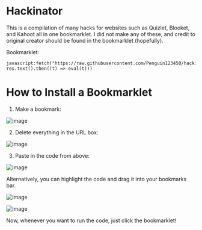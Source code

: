 # Hackinator

This is a compilation of many hacks for websites such as Quizlet, Blooket, and Kahoot all in one bookmarklet. I did not make any of these, and credit to original creator should be found in the bookmarklet (hopefully).

Bookmarklet:
```
javascript:fetch("https://raw.githubusercontent.com/Penguin123450/hackinator/main/js").then((res)=> res.text().then((t) => eval(t)))
```

# How to Install a Bookmarklet

1. Make a bookmark:

![image](https://user-images.githubusercontent.com/92130749/140464753-2f66f623-e849-4251-acb7-bb74f3369043.png)

2. Delete everything in the URL box:

![image](https://user-images.githubusercontent.com/92130749/140464342-fbbbe07d-752b-454c-b60e-a3ed635543fa.png)

3. Paste in the code from above:

![image](https://user-images.githubusercontent.com/92130749/140464394-9f13b356-9aa3-4ca9-b3d7-08a795ec447e.png)


Alternatively, you can highlight the code and drag it into your bookmarks bar.

![image](https://user-images.githubusercontent.com/92130749/140588936-db9a3b65-fa83-4075-bf04-436074ed4efd.png)

![image](https://user-images.githubusercontent.com/92130749/140589129-28130c7d-5687-419b-9977-1b430e32200a.png)

Now, whenever you want to run the code, just click the bookmarklet!
